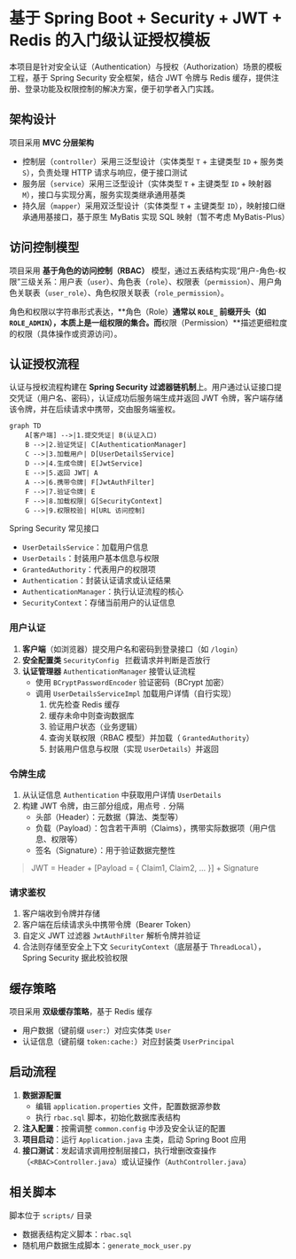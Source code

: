 # 基于 Spring Boot + Security + JWT + Redis 的入门级认证授权模板

本项目是针对安全认证（Authentication）与授权（Authorization）场景的模板工程，基于 Spring Security 安全框架，结合 JWT 令牌与 Redis 缓存，提供注册、登录功能及权限控制的解决方案，便于初学者入门实践。

## 架构设计

项目采用 **MVC 分层架构**

- 控制层（`controller`）采用三泛型设计（实体类型 `T` + 主键类型 `ID` + 服务类 `S`），负责处理 HTTP 请求与响应，便于接口测试
- 服务层（`service`）采用三泛型设计（实体类型 `T` + 主键类型 `ID` + 映射器 `M`），接口与实现分离，服务实现类继承通用基类
- 持久层（`mapper`）采用双泛型设计（实体类型 `T` + 主键类型 `ID`），映射接口继承通用基接口，基于原生 MyBatis 实现 SQL 映射（暂不考虑 MyBatis-Plus）

## 访问控制模型

项目采用 **基于角色的访问控制（RBAC）** 模型，通过五表结构实现“用户-角色-权限”三级关系：用户表（`user`）、角色表（`role`）、权限表（`permission`）、用户角色关联表（`user_role`）、角色权限关联表（`role_permission`）。

角色和权限以字符串形式表达，**角色（Role）**通常以 `ROLE_` 前缀开头（如  `ROLE_ADMIN`），本质上是一组权限的集合。而**权限（Permission）**描述更细粒度的权限（具体操作或资源访问）。

## 认证授权流程

认证与授权流程构建在 **Spring Security 过滤器链机制**上。用户通过认证接口提交凭证（用户名、密码），认证成功后服务端生成并返回 JWT 令牌，客户端存储该令牌，并在后续请求中携带，交由服务端鉴权。

```mermaid
graph TD
    A[客户端] -->|1.提交凭证| B(认证入口)
    B -->|2.验证凭证| C[AuthenticationManager]
    C -->|3.加载用户| D[UserDetailsService]
    D -->|4.生成令牌| E[JwtService]
    E -->|5.返回 JWT| A
    A -->|6.携带令牌| F[JwtAuthFilter]
    F -->|7.验证令牌| E
    F -->|8.加载权限| G[SecurityContext]
    G -->|9.权限校验| H[URL 访问控制]
```

Spring Security 常见接口

- `UserDetailsService`：加载用户信息
- `UserDetails`：封装用户基本信息与权限
- `GrantedAuthority`：代表用户的权限项
- `Authentication`：封装认证请求或认证结果
- `AuthenticationManager`：执行认证流程的核心
- `SecurityContext`：存储当前用户的认证信息

### 用户认证

1. **客户端**（如浏览器）提交用户名和密码到登录接口（如 `/login`）
2. **安全配置类**  `SecurityConfig ` 拦截请求并判断是否放行
3. **认证管理器**  `AuthenticationManager` 接管认证流程
   - 使用 `BCryptPasswordEncoder` 验证密码（BCrypt 加密）
   - 调用 `UserDetailsServiceImpl` 加载用户详情（自行实现）
     1. 优先检查 Redis 缓存
     2. 缓存未命中则查询数据库
     3. 验证用户状态（业务逻辑）
     4. 查询关联权限（RBAC 模型）并加载（ `GrantedAuthority`）
     5. 封装用户信息与权限（实现 `UserDetails`）并返回

### 令牌生成

1. 从认证信息 `Authentication` 中获取用户详情 `UserDetails`
2. 构建 JWT 令牌，由三部分组成，用点号 `.` 分隔
   - 头部（Header）：元数据（算法、类型等）
   - 负载（Payload）：包含若干声明（Claims），携带实际数据项（用户信息、权限等）
   - 签名（Signature）：用于验证数据完整性

> JWT = Header + [Payload = { Claim1, Claim2, ... }] + Signature

### 请求鉴权

1. 客户端收到令牌并存储
2. 客户端在后续请求头中携带令牌（Bearer Token）
3. 自定义 JWT 过滤器 `JwtAuthFilter` 解析令牌并验证
4. 合法则存储至安全上下文 `SecurityContext`（底层基于 `ThreadLocal`），Spring Security 据此校验权限

## 缓存策略

项目采用 **双级缓存策略**，基于 Redis 缓存

- 用户数据（键前缀 `user:`）对应实体类 `User`
- 认证信息（键前缀 `token:cache:`）对应封装类 `UserPrincipal`

## 启动流程

1. **数据源配置**
   - 编辑 `application.properties` 文件，配置数据源参数
   - 执行 `rbac.sql` 脚本，初始化数据库表结构
2. **注入配置**：按需调整 `common.config` 中涉及安全认证的配置
3. **项目启动**：运行 `Application.java` 主类，启动 Spring Boot 应用
4. **接口测试**：发起请求调用控制层接口，执行增删改查操作（`<RBAC>Controller.java`）或认证操作（`AuthController.java`）

## 相关脚本

脚本位于 `scripts/` 目录

- 数据表结构定义脚本：`rbac.sql` 
- 随机用户数据生成脚本：`generate_mock_user.py`
